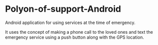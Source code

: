 # Polyon-of-support-Android
Android application for using services at the time of emergency.

It uses the concept of making a phone call to the loved ones and text the emergency service using a push button along with the GPS location.

